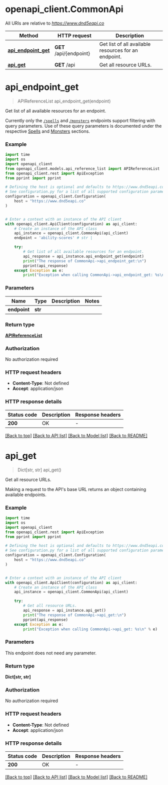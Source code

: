# openapi_client.CommonApi

All URIs are relative to *https://www.dnd5eapi.co*

Method | HTTP request | Description
------------- | ------------- | -------------
[**api_endpoint_get**](CommonApi.md#api_endpoint_get) | **GET** /api/{endpoint} | Get list of all available resources for an endpoint.
[**api_get**](CommonApi.md#api_get) | **GET** /api | Get all resource URLs.


# **api_endpoint_get**
> APIReferenceList api_endpoint_get(endpoint)

Get list of all available resources for an endpoint.

Currently only the [`/spells`](#get-/api/spells) and [`/monsters`](#get-/api/monsters) endpoints support filtering with query parameters. Use of these query parameters is documented under the respective [Spells](#tag--Spells) and [Monsters](#tag--Monsters) sections. 

### Example

```python
import time
import os
import openapi_client
from openapi_client.models.api_reference_list import APIReferenceList
from openapi_client.rest import ApiException
from pprint import pprint

# Defining the host is optional and defaults to https://www.dnd5eapi.co
# See configuration.py for a list of all supported configuration parameters.
configuration = openapi_client.Configuration(
    host = "https://www.dnd5eapi.co"
)


# Enter a context with an instance of the API client
with openapi_client.ApiClient(configuration) as api_client:
    # Create an instance of the API class
    api_instance = openapi_client.CommonApi(api_client)
    endpoint = 'ability-scores' # str | 

    try:
        # Get list of all available resources for an endpoint.
        api_response = api_instance.api_endpoint_get(endpoint)
        print("The response of CommonApi->api_endpoint_get:\n")
        pprint(api_response)
    except Exception as e:
        print("Exception when calling CommonApi->api_endpoint_get: %s\n" % e)
```



### Parameters

Name | Type | Description  | Notes
------------- | ------------- | ------------- | -------------
 **endpoint** | **str**|  | 

### Return type

[**APIReferenceList**](APIReferenceList.md)

### Authorization

No authorization required

### HTTP request headers

 - **Content-Type**: Not defined
 - **Accept**: application/json

### HTTP response details
| Status code | Description | Response headers |
|-------------|-------------|------------------|
**200** | OK |  -  |

[[Back to top]](#) [[Back to API list]](../README.md#documentation-for-api-endpoints) [[Back to Model list]](../README.md#documentation-for-models) [[Back to README]](../README.md)

# **api_get**
> Dict[str, str] api_get()

Get all resource URLs.

Making a request to the API's base URL returns an object containing available endpoints.

### Example

```python
import time
import os
import openapi_client
from openapi_client.rest import ApiException
from pprint import pprint

# Defining the host is optional and defaults to https://www.dnd5eapi.co
# See configuration.py for a list of all supported configuration parameters.
configuration = openapi_client.Configuration(
    host = "https://www.dnd5eapi.co"
)


# Enter a context with an instance of the API client
with openapi_client.ApiClient(configuration) as api_client:
    # Create an instance of the API class
    api_instance = openapi_client.CommonApi(api_client)

    try:
        # Get all resource URLs.
        api_response = api_instance.api_get()
        print("The response of CommonApi->api_get:\n")
        pprint(api_response)
    except Exception as e:
        print("Exception when calling CommonApi->api_get: %s\n" % e)
```



### Parameters
This endpoint does not need any parameter.

### Return type

**Dict[str, str]**

### Authorization

No authorization required

### HTTP request headers

 - **Content-Type**: Not defined
 - **Accept**: application/json

### HTTP response details
| Status code | Description | Response headers |
|-------------|-------------|------------------|
**200** | OK |  -  |

[[Back to top]](#) [[Back to API list]](../README.md#documentation-for-api-endpoints) [[Back to Model list]](../README.md#documentation-for-models) [[Back to README]](../README.md)

